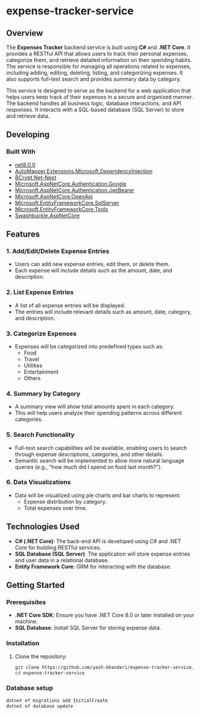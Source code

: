 # expense-tracker-service

## Overview

The **Expenses Tracker** backend service is built using **C#** and **.NET Core**. It provides a RESTful API that allows users to track their personal expenses, categorize them, and retrieve detailed information on their spending habits. The service is responsible for managing all operations related to expenses, including adding, editing, deleting, listing, and categorizing expenses. It also supports full-text search and provides summary data by category.

This service is designed to serve as the backend for a web application that helps users keep track of their expenses in a secure and organized manner. The backend handles all business logic, database interactions, and API responses. It interacts with a SQL-based database (SQL Server) to store and retrieve data.


## Developing

### Built With 

* [net8.0.0](https://dotnet.microsoft.com/download/dotnet/8.0)
* [AutoMapper.Extensions.Microsoft.DependencyInjection](https://www.nuget.org/packages/AutoMapper.Extensions.Microsoft.DependencyInjection/12.0.1)
* [BCrypt.Net-Next](https://www.nuget.org/packages/BCrypt.Net-Next/4.0.3)
* [Microsoft.AspNetCore.Authentication.Google](https://www.nuget.org/packages/Microsoft.AspNetCore.Authentication.Google/8.0.7)
* [Microsoft.AspNetCore.Authentication.JwtBearer](https://www.nuget.org/packages/Microsoft.AspNetCore.Authentication.JwtBearer/8.0.4)
* [Microsoft.AspNetCore.OpenApi](https://www.nuget.org/packages/Microsoft.AspNetCore.OpenApi/8.0.11)
* [Microsoft.EntityFrameworkCore.SqlServer](https://www.nuget.org/packages/Microsoft.EntityFrameworkCore.SqlServer/9.0.0)
* [Microsoft.EntityFrameworkCore.Tools](https://www.nuget.org/packages/Microsoft.EntityFrameworkCore.Tools/9.0.0)
* [Swashbuckle.AspNetCore](https://www.nuget.org/packages/Swashbuckle.AspNetCore/6.6.2)

## Features

### 1. Add/Edit/Delete Expense Entries
- Users can add new expense entries, edit them, or delete them.
- Each expense will include details such as the amount, date, and description.

### 2. List Expense Entries
- A list of all expense entries will be displayed.
- The entries will include relevant details such as amount, date, category, and description.

### 3. Categorize Expenses
- Expenses will be categorized into predefined types such as:
  - Food
  - Travel
  - Utilities
  - Entertainment 
  - Others

### 4. Summary by Category
- A summary view will show total amounts spent in each category.
- This will help users analyze their spending patterns across different categories.

### 5. Search Functionality
- Full-text search capabilities will be available, enabling users to search through expense descriptions, categories, and other details.
- Semantic search will be implemented to allow more natural language queries (e.g., "how much did I spend on food last month?").

### 6. Data Visualizations
- Data will be visualized using pie charts and bar charts to represent:
  - Expense distribution by category.
  - Total expenses over time.

## Technologies Used

- **C# (.NET Core)**: The back-end API is developed using C# and .NET Core for building RESTful services.
- **SQL Database (SQL Server)**: The application will store expense entries and user data in a relational database.
- **Entity Framework Core**: ORM for interacting with the database.

## Getting Started

### Prerequisites

- **.NET Core SDK**: Ensure you have .NET Core 8.0 or later installed on your machine.
- **SQL Database**: Install SQL Server for storing expense data.

### Installation

1. Clone the repository:
   ```bash
   git clone https://github.com/yash-bhanderi/expense-tracker-service.git
   cd expense-tracker-service

### Database setup
  ```bash
  dotnet ef migrations add InitialCreate
  dotnet ef database update

